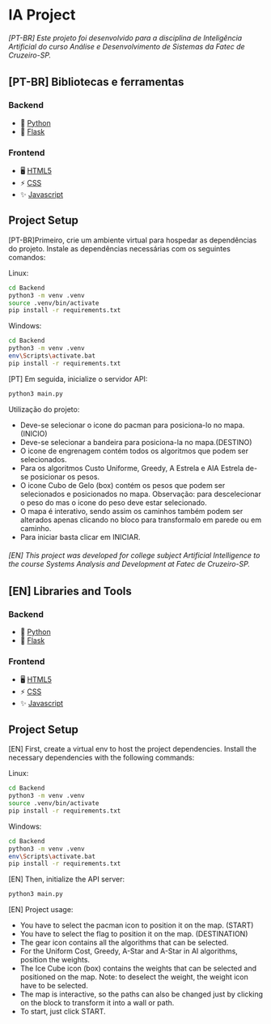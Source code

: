 # IA Project

###### [PT-BR] Este projeto foi desenvolvido para a disciplina de Inteligência Artificial do curso Análise e Desenvolvimento de Sistemas da Fatec de Cruzeiro-SP.

## [PT-BR] Bibliotecas e ferramentas

### Backend

* 🐍 [Python](https://www.python.org/)
* 🧪 [Flask](https://flask.palletsprojects.com/en/2.3.x/)


### Frontend
* 🖥️ [HTML5](https://developer.mozilla.org/en-US/docs/Glossary/HTML5)
* ⚡️ [CSS](https://developer.mozilla.org/en-US/docs/Web/CSS)
* ✨ [Javascript](https://developer.mozilla.org/en-US/docs/Web/javascript)


## Project Setup

[PT-BR]Primeiro, crie um ambiente virtual para hospedar as dependências do projeto.
Instale as dependências necessárias com os seguintes comandos:

Linux:

```bash
cd Backend
python3 -m venv .venv
source .venv/bin/activate
pip install -r requirements.txt
```

Windows:

```bash
cd Backend
python3 -m venv .venv
env\Scripts\activate.bat
pip install -r requirements.txt
```

[PT] Em seguida, inicialize o servidor API:

```bash
python3 main.py
```

Utilização do projeto:

- Deve-se selecionar o icone do pacman para posiciona-lo no mapa.(INICIO)
- Deve-se selecionar a bandeira para posiciona-la no mapa.(DESTINO)
- O icone de engrenagem contém todos os algoritmos que podem ser selecionados.
- Para os algoritmos Custo Uniforme, Greedy, A Estrela e AIA Estrela de-se posicionar os pesos.
- O icone Cubo de Gelo (box) contém os pesos que podem ser selecionados e posicionados no mapa. Observação: para descelecionar o peso do mas o icone do peso deve estar selecionado.
- O mapa é interativo, sendo assim os caminhos também podem ser alterados apenas clicando no bloco para transformalo em parede ou em caminho.
- Para iniciar basta clicar em INICIAR.


###### [EN] This project was developed for college subject Artificial Intelligence to the course Systems Analysis and Development at Fatec de Cruzeiro-SP.


## [EN] Libraries and Tools

### Backend

* 🐍 [Python](https://www.python.org/)
* 🧪 [Flask](https://flask.palletsprojects.com/en/2.3.x/)


### Frontend
* 🖥️ [HTML5](https://developer.mozilla.org/en-US/docs/Glossary/HTML5)
* ⚡️ [CSS](https://developer.mozilla.org/en-US/docs/Web/CSS)
* ✨ [Javascript](https://developer.mozilla.org/en-US/docs/Web/javascript)

## Project Setup

[EN] First, create a virtual env to host the project dependencies.
Install the necessary dependencies with the following commands:

Linux:

```bash
cd Backend
python3 -m venv .venv
source .venv/bin/activate
pip install -r requirements.txt
```

Windows:

```bash
cd Backend
python3 -m venv .venv
env\Scripts\activate.bat
pip install -r requirements.txt
```

[EN] Then, initialize the API server:

```bash
python3 main.py
```

[EN] Project usage:

- You have to select the pacman icon to position it on the map. (START)
- You have to select the flag to position it on the map. (DESTINATION)
- The gear icon contains all the algorithms that can be selected.
- For the Uniform Cost, Greedy, A-Star and A-Star in AI algorithms, position the weights.
- The Ice Cube icon (box) contains the weights that can be selected and positioned on the map. Note: to deselect the weight, the weight icon have to be selected.
- The map is interactive, so the paths can also be changed just by clicking on the block to transform it into a wall or path.
- To start, just click START.